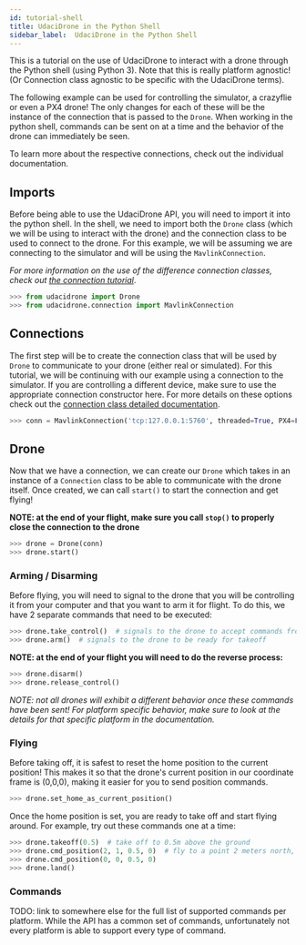 ```yaml
---
id: tutorial-shell
title: UdaciDrone in the Python Shell
sidebar_label:  UdaciDrone in the Python Shell
---
```


This is a tutorial on the use of UdaciDrone to interact with a drone through the Python shell (using Python 3).  Note that this is really platform agnostic! (Or Connection class agnostic to be specific with the UdaciDrone terms).

The following example can be used for controlling the simulator, a crazyflie or even a PX4 drone!  The only changes for each of these will be the instance of the connection that is passed to the `Drone`.  When working in the python shell, commands can be sent on at a time and the behavior of the drone can immediately be seen.

To learn more about the respective connections, check out the individual documentation.


## Imports ##

Before being able to use the UdaciDrone API, you will need to import it into the python shell.  In the shell, we need to import both the `Drone` class (which we will be using to interact with the drone) and the connection class to be used to connect to the drone.  For this example, we will be assuming we are connecting to the simulator and will be using the `MavlinkConnection`.

*For more information on the use of the difference connection classes, check out [the connection tutorial]()*.

```py
>>> from udacidrone import Drone
>>> from udacidrone.connection import MavlinkConnection
```

## Connections ##

The first step will be to create the connection class that will be used by `Drone` to communicate to your drone (either real or simulated).  For this tutorial, we will be continuing with our example using a connection to the simulator.  If you are controlling a different device, make sure to use the appropriate connection constructor here.  For more details on these options check out the [connection class detailed documentation]().

```py
>>> conn = MavlinkConnection('tcp:127.0.0.1:5760', threaded=True, PX4=False)
```

## Drone ##

Now that we have a connection, we can create our `Drone` which takes in an instance of a `Connection` class to be able to communicate with the drone itself.  Once created, we can call `start()` to start the connection and get flying!

**NOTE: at the end of your flight, make sure you call `stop()` to properly close the connection to the drone**

```py
>>> drone = Drone(conn)
>>> drone.start()
```

### Arming / Disarming ###

Before flying, you will need to signal to the drone that you will be controlling it from your computer and that you want to arm it for flight.  To do this, we have 2 separate commands that need to be executed:

```py
>>> drone.take_control()  # signals to the drone to accept commands from the computer
>>> drone.arm()  # signals to the drone to be ready for takeoff
```

**NOTE: at the end of your flight you will need to do the reverse process:**

```py
>>> drone.disarm()
>>> drone.release_control()
```

*NOTE: not all drones will exhibit a different behavior once these commands have been sent!  For platform specific behavior, make sure to look at the details for that specific platform in the documentation.*

### Flying ###

Before taking off, it is safest to reset the home position to the current position!  This makes it so that the drone's current position in our coordinate frame is (0,0,0), making it easier for you to send position commands.

```py
>>> drone.set_home_as_current_position()
```

Once the home position is set, you are ready to take off and start flying around.  For example, try out these commands one at a time:

```py
>>> drone.takeoff(0.5)  # take off to 0.5m above the ground
>>> drone.cmd_position(2, 1, 0.5, 0)  # fly to a point 2 meters north, 1 meter east, at an altitude of 0.5 meters with a heading of 0 rads
>>> drone.cmd_position(0, 0, 0.5, 0)
>>> drone.land()
```

### Commands ###

TODO: link to somewhere else for the full list of supported commands per platform.  While the API has a common set of commands, unfortunately not every platform is able to support every type of command.
